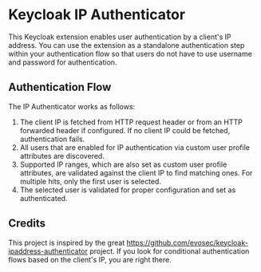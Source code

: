 # Keycloak IP Authenticator
This Keycloak extension enables user authentication by a client's IP address. You can use the extension as a 
standalone authentication step within your authentication flow so that users do not have to use username and 
password for authentication.

## Authentication Flow
The IP Authenticator works as follows:
1. The client IP is fetched from HTTP request header or from an HTTP forwarded header if configured. If no client IP
could be fetched, authentication fails.
2. All users that are enabled for IP authentication via custom user profile attributes are discovered.
3. Supported IP ranges, which are also set as custom user profile attributes, are validated against the client IP to 
find matching ones. For multiple hits, only the first user is selected.
4. The selected user is validated for proper configuration and set as authenticated.

## Credits
This project is inspired by the great https://github.com/evosec/keycloak-ipaddress-authenticator project. If you look
for conditional authentication flows based on the client's IP, you are right there.